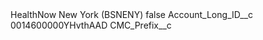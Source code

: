 <?xml version="1.0" encoding="UTF-8"?>
<CustomMetadata xmlns="http://soap.sforce.com/2006/04/metadata" xmlns:xsi="http://www.w3.org/2001/XMLSchema-instance" xmlns:xsd="http://www.w3.org/2001/XMLSchema">
    <label>HealthNow New York (BSNENY)</label>
    <protected>false</protected>
    <values>
        <field>Account_Long_ID__c</field>
        <value xsi:type="xsd:string">0014600000YHvthAAD</value>
    </values>
    <values>
        <field>CMC_Prefix__c</field>
        <value xsi:nil="true"/>
    </values>
</CustomMetadata>
